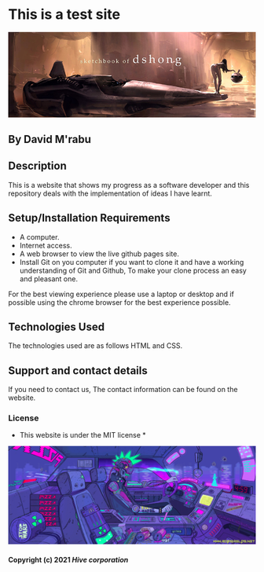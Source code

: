 # This is a test site

<img src ="images/spacecraft.jpg" alt ="A spacecraft">

## By **David M'rabu**

## Description

This is a website that shows my progress as a software developer and this repository deals with the implementation of ideas I have learnt.  

## Setup/Installation Requirements

* A computer.
* Internet access.
* A web browser to view the live github pages site.
* Install Git on you computer if you want to clone it and have a working understanding of Git and Github, To make your clone process an easy and pleasant one.

For the best viewing experience please use a laptop or desktop and if possible using the chrome browser for the best experience possible.

## Technologies Used

The technologies used are as follows HTML and CSS.

## Support and contact details

If you need to contact us, The contact information can be found on the website.

### License

* This website is under the MIT license *

<img src="images/cyberpunk.gif" alt="Cyberpunk driving a car">

#### Copyright (c) 2021 *Hive corporation*
